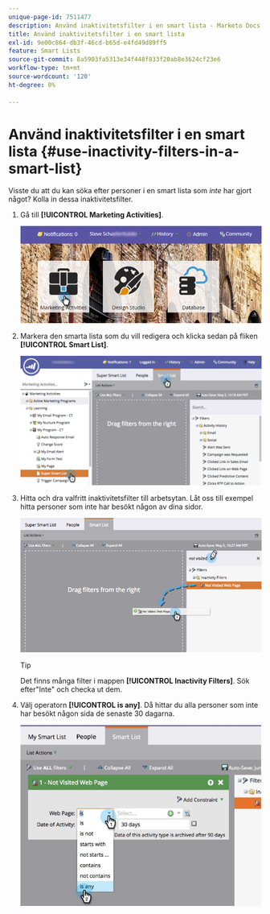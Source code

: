 ```yaml
---
unique-page-id: 7511477
description: Använd inaktivitetsfilter i en smart lista - Marketo Docs - produktdokumentation
title: Använd inaktivitetsfilter i en smart lista
exl-id: 9e00c864-db3f-46cd-b65d-e4fd49d89ff5
feature: Smart Lists
source-git-commit: 8a5903fa5313e34f448f833f20ab8e3624cf23e6
workflow-type: tm+mt
source-wordcount: '120'
ht-degree: 0%

---
```


# Använd inaktivitetsfilter i en smart lista {#use-inactivity-filters-in-a-smart-list}

Visste du att du kan söka efter personer i en smart lista som _inte_ har gjort något? Kolla in dessa inaktivitetsfilter.

1. Gå till **[!UICONTROL Marketing Activities]**.

   ![](assets/login-marketing-activities-3.png)

1. Markera den smarta lista som du vill redigera och klicka sedan på fliken **[!UICONTROL Smart List]**.

   ![](assets/smartlist-choose.png)

1. Hitta och dra valfritt inaktivitetsfilter till arbetsytan. Låt oss till exempel hitta personer som inte har besökt någon av dina sidor.

   ![](assets/draginactivityfilter.png)

   >[!TIP]
   >
   >Det finns många filter i mappen **[!UICONTROL Inactivity Filters]**. Sök efter&quot;Inte&quot; och checka ut dem.

1. Välj operatorn **[!UICONTROL is any]**. Då hittar du alla personer som inte har besökt någon sida de senaste 30 dagarna.

   ![](assets/mysmartlist-people.jpg)
